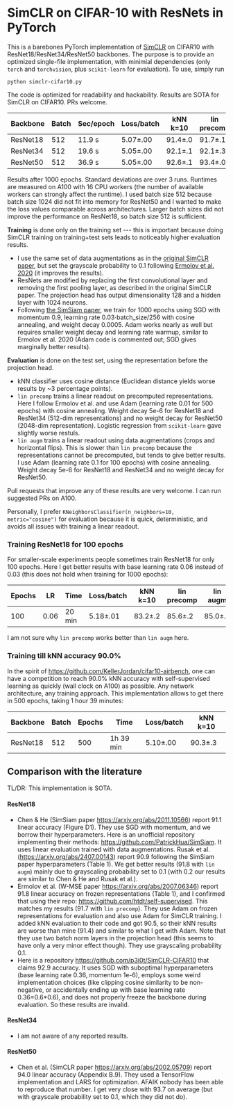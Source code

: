 # SimCLR on CIFAR-10 with ResNets in PyTorch

This is a barebones PyTorch implementation of [SimCLR](https://arxiv.org/abs/2002.05709) on CIFAR10 with ResNet18/ResNet34/ResNet50 backbones. The purpose is to provide an optimized single-file implementation, with minimial dependencies (only `torch` and `torchvision`, plus `scikit-learn` for evaluation). To use, simply run 
```
python simclr-cifar10.py
```
The code is optimized for readability and hackability. Results are SOTA for SimCLR on CIFAR10. PRs welcome.

|Backbone|Batch|Sec/epoch|Loss/batch|kNN k=10|lin precomp|lin augm|
|--------|-----|----------|----|-----------|-------|----|
|ResNet18|512  |11.9 s|5.07±.00|91.4±.0|91.7±.1|91.9±.1|
|ResNet34|512  |19.6 s|5.05±.00|92.1±.1|92.1±.3|92.6±.1|
|ResNet50|512  |36.9 s|5.05±.00|92.6±.1|93.4±.0|93.7±.1|

Results after 1000 epochs. Standard deviations are over 3 runs. Runtimes are measured on A100 with 16 CPU workers (the number of available workers can strongly affect the runtime). I used batch size 512 because batch size 1024 did not fit into memory for ResNet50 and I wanted to make the loss values comparable across architectures. Larger batch sizes did not improve the performance on ResNet18, so batch size 512 is sufficient.

**Training** is done only on the training set --- this is important because doing SimCLR training on training+test sets leads to noticeably higher evaluation results.
* I use the same set of data augmentations as in the [original SimCLR paper](https://arxiv.org/abs/2002.05709), but set the grayscale probability to 0.1 following [Ermolov et al. 2020](https://arxiv.org/abs/2007.06346) (it improves the results).
* ResNets are modified by replacing the first convolutional layer and removing the first pooling layer, as described in the original SimCLR paper. The projection head has output dimensionality 128 and a hidden layer with 1024 neurons.
* Following [the SimSiam paper](https://arxiv.org/abs/2011.10566), we train for 1000 epochs using SGD with momentum 0.9, learning rate 0.03⋅batch_size/256 with cosine annealing, and weight decay 0.0005. Adam works nearly as well but requires smaller weight decay and learning rate warmup, similar to Ermolov et al. 2020 (Adam code is commented out; SGD gives marginally better results).

**Evaluation** is done on the test set, using the representation before the projection head.
* kNN classifier uses cosine distance (Euclidean distance yields worse results by ~3 percentage points).
* `lin precomp` trains a linear readout on precomputed representations. Here I follow Ermolov et al. and use Adam (learning rate 0.01 for 500 epochs) with cosine annealing. Weight decay 5e-6 for ResNet18 and ResNet34 (512-dim representations) and no weight decay for ResNet50 (2048-dim representation). Logistic regression from `scikit-learn` gave slightly worse restuls.
* `lin augm` trains a linear readout using data augmentations (crops and horizontal flips). This is slower than `lin precomp` because the representations cannot be precomputed, but tends to give better results. I use Adam (learning rate 0.1 for 100 epochs) with cosine annealing. Weight decay 5e-6 for ResNet18 and ResNet34 and no weight decay for ResNet50.

Pull requests that improve any of these results are very welcome. I can run suggested PRs on A100.

Personally, I prefer `KNeighborsClassifier(n_neighbors=10, metric="cosine")` for evaluation because it is quick, deterministic, and avoids all issues with training a linear readout.

### Training ResNet18 for 100 epochs

For smaller-scale experiments people sometimes train ResNet18 for only 100 epochs. Here I get better results with base learning rate 0.06 instead of 0.03 (this does not hold when training for 1000 epochs):

|Epochs|LR|Time|Loss/batch|kNN k=10|lin precomp|lin augm|
|--|----|----|----|--------|-------|----|
|100|0.06|20 min|5.18±.01|83.2±.2|85.6±.2|85.0±.3|

I am not sure why `lin precomp` works better than `lin augm` here.

### Training till kNN accuracy 90.0%

In the spirit of https://github.com/KellerJordan/cifar10-airbench, one can have a competition to reach 90.0% kNN accuracy with self-supervised learning as quickly (wall clock on A100) as possible. Any network architecture, any training approach. This implementation allows to get there in 500 epochs, taking 1 hour 39 minutes:

|Backbone|Batch|Epochs|Time|Loss/batch|kNN k=10|
|--------|-----|------|----|----|--------|
|ResNet18|512 |500| 1h 39 min|5.10±.00|90.3±.3|

## Comparison with the literature

TL/DR: This implementation is SOTA.

#### ResNet18

* Chen & He (SimSiam paper https://arxiv.org/abs/2011.10566) report 91.1 linear accuracy (Figure D1). They use SGD with momentum, and we borrow their hyperparameters. Here is an unofficial repository implementing their methods: https://github.com/PatrickHua/SimSiam. It uses linear evaluation trained with data augmentations. Rusak et al. (https://arxiv.org/abs/2407.00143) report 90.9 following the SimSiam paper hyperparameters (Table 1). We get better results (91.8 with `lin augm`) mainly due to grayscaling probability set to 0.1 (with 0.2 our results are similar to Chen & He and Rusak et al.).
* Ermolov et al. (W-MSE paper https://arxiv.org/abs/2007.06346) report 91.8 linear accuracy on frozen representations (Table 1), and I confirmed that using their repo: https://github.com/htdt/self-supervised. This matches my results (91.7 with `lin precomp`). They use Adam on frozen representations for evaluation and also use Adam for SimCLR training. I added kNN evaluation to their code and got 90.5, so their kNN results are worse than mine (91.4) and similar to what I get with Adam. Note that they use two batch norm layers in the projection head (this seems to have only a very minor effect though). They use grayscaling probability 0.1.
* Here is a repository https://github.com/p3i0t/SimCLR-CIFAR10 that claims 92.9 accuracy. It uses SGD with suboptimal hyperparameters (base learning rate 0.36, momentum 1e-6), employs some weird implementation choices (like clipping cosine similarity to be non-negative, or accidentally ending up with base learning rate 0.36=0.6*0.6), and does not properly freeze the backbone during evaluation. So these results are invalid.

#### ResNet34

* I am not aware of any reported results.

#### ResNet50

* Chen et al. (SimCLR paper https://arxiv.org/abs/2002.05709) report 94.0 linear accuracy (Appendix B.9). They used a TensorFlow implementation and LARS for optimization. AFAIK nobody has been able to reproduce that number. I get very close with 93.7 on average (but with grayscale probability set to 0.1, which they did not do).
